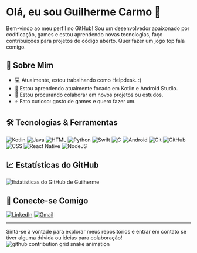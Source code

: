 # Olá, eu sou Guilherme Carmo 👋

Bem-vindo ao meu perfil no GitHub! Sou um desenvolvedor apaixonado por codificação, games e estou aprendendo novas tecnologias, faço contribuições para projetos de código aberto. Quer fazer um jogo top fala comigo.

## 🚀 Sobre Mim

- 💻 Atualmente, estou trabalhando como Helpdesk. :(
- 🌱 Estou aprendendo atualmente focado em Kotlin e Android Studio.
- 👯 Estou procurando colaborar em novos projetos ou estudos.
- ⚡ Fato curioso: gosto de games e quero fazer um.

## 🛠️ Tecnologias & Ferramentas

![Kotlin](https://img.shields.io/badge/Kotlin-%237F52FF.svg?logo=kotlin&logoColor=white)
![Java](https://img.shields.io/badge/Java-%23ED8B00.svg?logo=openjdk&logoColor=white)
![HTML](https://img.shields.io/badge/HTML-%23E34F26.svg?logo=html5&logoColor=white)
![Python](https://img.shields.io/badge/Python-3776AB?logo=python&logoColor=fff)
![Swift](https://img.shields.io/badge/Swift-F54A2A?logo=swift&logoColor=white)
![C](https://img.shields.io/badge/C-00599C?logo=c&logoColor=white)
![Android](https://img.shields.io/badge/Android-3DDC84?logo=android&logoColor=white)
![Git](https://img.shields.io/badge/Git-F05032?logo=git&logoColor=fff)
![GitHub](https://img.shields.io/badge/GitHub-%23121011.svg?logo=github&logoColor=white)
![CSS](https://img.shields.io/badge/CSS-1572B6?logo=css3&logoColor=fff)
![React Native](https://img.shields.io/badge/React_Native-%2320232a.svg?logo=react&logoColor=%2361DAFB)
![NodeJS](https://img.shields.io/badge/Node.js-6DA55F?logo=node.js&logoColor=white)


## 📈 Estatísticas do GitHub

![Estatísticas do GitHub de Guilherme](https://github-readme-stats.vercel.app/api?username=gui12carmo&show_icons=true&theme=radical)

## 🔗 Conecte-se Comigo
[![LinkedIn](https://custom-icon-badges.demolab.com/badge/LinkedIn-0A66C2?logo=linkedin-white&logoColor=fff)](www.linkedin.com/in/guilherme-vfcarmo)
[![Gmail](https://img.shields.io/badge/Gmail-D14836?logo=gmail&logoColor=white)](mailto:guilherme.vicente@outlook.com)

---
Sinta-se à vontade para explorar meus repositórios e entrar em contato se tiver alguma dúvida ou ideias para colaboração!
![github contribution grid snake animation](https://raw.githubusercontent.com/devjosecarlosteles/devjosecarlosteles/output/github-contribution-grid-snake.svg)
